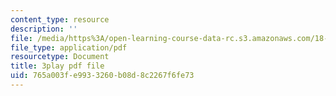 ```yaml
---
content_type: resource
description: ''
file: /media/https%3A/open-learning-course-data-rc.s3.amazonaws.com/18-404j-theory-of-computation-fall-2020/765a003fe9933260b08d8c2267f6fe73_aVv9WXwW95w.pdf
file_type: application/pdf
resourcetype: Document
title: 3play pdf file
uid: 765a003f-e993-3260-b08d-8c2267f6fe73
---
```


